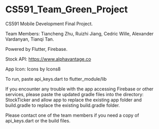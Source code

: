 # CS591_Team_Green_Project
CS591 Mobile Development Final Project.

Team Members:
Tiancheng Zhu, Ruizhi Jiang, Cedric Wille, Alexander Vardanyan, Tianqi Tan.

Powered by Flutter, Firebase.

Stock API: https://www.alphavantage.co

App Icon: Icons by Icons8

To run, paste api_keys.dart to flutter_module/lib

If you encounter any trouble with the app accessing Firebase or other services, please paste the updated gradle files into the directory: StockTicker and allow app to replace the existing app folder and build.gradle to replace the existing build.gradle folder. 

Please contact one of the team members if you need a copy of api_keys.dart or the build files. 
